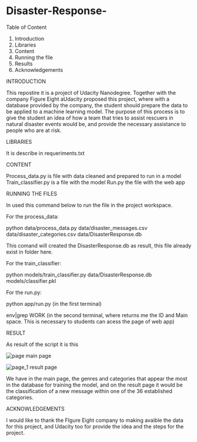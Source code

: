 # Disaster-Response- 


Table of Content

1. Introduction
2. Libraries
3. Content  
4. Running the file 
5. Results
6. Acknowledgements


INTRODUCTION 

  This repostire it is a project of Udacity Nanodegree. Together with the company Figure Eight aUdacity proposed this project, where with a database provided by the company, the student should prepare the data to be applied to a machine learning model. The purpose of this process is to give the student an idea of how a team that tries to assist rescuers in natural disaster events would be, and provide the necessary assistance to people who are at risk.

LIBRARIES

  It is describe in requeriments.txt
  
CONTENT 

  Process_data.py is file with data cleaned and prepared to run in a model 
  Train_classifier.py is a file with the model 
  Run.py the file with the web app
  
RUNNING THE FILES 

  In used this command below to run the file in the project workspace.
  
  For the process_data:
  
  python data/process_data.py data/disaster_messages.csv data/disaster_categories.csv data/DisasterResponse.db
  
  This comand will created the DisasterResponse.db as result, this file already exist in folder here. 
  
  For the train_classifier:
  
  python models/train_classifier.py data/DisasterResponse.db models/classifier.pkl
  
  For the run.py:
  
  python app/run.py (in the first terminal)
  
  env|grep WORK (in the second terminal, where returns me the ID and Main space. This is necessary to students can acess the page of web app)
  
RESULT
  
  As result of the script it is this
  
  ![page](https://user-images.githubusercontent.com/71613183/114312841-7b70e680-9aca-11eb-86f7-0b0f0b8a47a9.png)
  main page
  
  ![page_1](https://user-images.githubusercontent.com/71613183/114312869-95aac480-9aca-11eb-8d8b-5364d76dc2ed.png)
  result page
  
  We have in the main page, the genres and categories that appear the most in the database for training the model, and on the result page it would be the classification of a new   message within one of the 36 established categories.
  
   
ACKNOWLEDGEMENTS
  
  I would like to thank the FIgure Eight company to making avaible the data for this project, and Udacity too for provide the idea and the steps for the project.  
